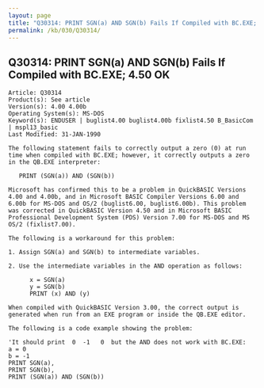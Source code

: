 ```yaml
---
layout: page
title: "Q30314: PRINT SGN(a) AND SGN(b) Fails If Compiled with BC.EXE; 4.50 OK"
permalink: /kb/030/Q30314/
---
```


## Q30314: PRINT SGN(a) AND SGN(b) Fails If Compiled with BC.EXE; 4.50 OK

	Article: Q30314
	Product(s): See article
	Version(s): 4.00 4.00b
	Operating System(s): MS-DOS
	Keyword(s): ENDUSER | buglist4.00 buglist4.00b fixlist4.50 B_BasicCom | mspl13_basic
	Last Modified: 31-JAN-1990
	
	The following statement fails to correctly output a zero (0) at run
	time when compiled with BC.EXE; however, it correctly outputs a zero
	in the QB.EXE interpreter:
	
	   PRINT (SGN(a)) AND (SGN(b))
	
	Microsoft has confirmed this to be a problem in QuickBASIC Versions
	4.00 and 4.00b, and in Microsoft BASIC Compiler Versions 6.00 and
	6.00b for MS-DOS and OS/2 (buglist6.00, buglist6.00b). This problem
	was corrected in QuickBASIC Version 4.50 and in Microsoft BASIC
	Professional Development System (PDS) Version 7.00 for MS-DOS and MS
	OS/2 (fixlist7.00).
	
	The following is a workaround for this problem:
	
	1. Assign SGN(a) and SGN(b) to intermediate variables.
	
	2. Use the intermediate variables in the AND operation as follows:
	
	      x = SGN(a)
	      y = SGN(b)
	      PRINT (x) AND (y)
	
	When compiled with QuickBASIC Version 3.00, the correct output is
	generated when run from an EXE program or inside the QB.EXE editor.
	
	The following is a code example showing the problem:
	
	'It should print  0  -1   0  but the AND does not work with BC.EXE:
	a = 0
	b = -1
	PRINT SGN(a),
	PRINT SGN(b),
	PRINT (SGN(a)) AND (SGN(b))
